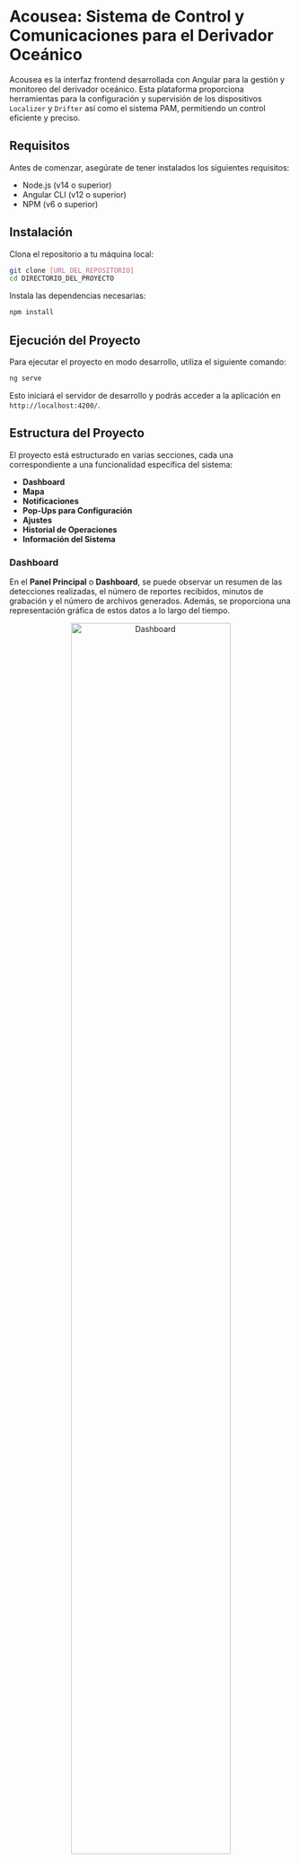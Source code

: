 # Acousea: Sistema de Control y Comunicaciones para el Derivador Oceánico

Acousea es la interfaz frontend desarrollada con Angular para la gestión y monitoreo del derivador oceánico. Esta plataforma proporciona herramientas para la configuración y supervisión de los dispositivos `Localizer` y `Drifter` así como el sistema PAM, permitiendo un control eficiente y preciso.

## Requisitos

Antes de comenzar, asegúrate de tener instalados los siguientes requisitos:

- Node.js (v14 o superior)
- Angular CLI (v12 o superior)
- NPM (v6 o superior)

## Instalación

Clona el repositorio a tu máquina local:
```bash
git clone [URL_DEL_REPOSITORIO]
cd DIRECTORIO_DEL_PROYECTO
```

Instala las dependencias necesarias:
```bash
npm install
```

## Ejecución del Proyecto

Para ejecutar el proyecto en modo desarrollo, utiliza el siguiente comando:
```bash
ng serve
```
Esto iniciará el servidor de desarrollo y podrás acceder a la aplicación en `http://localhost:4200/`.

## Estructura del Proyecto

El proyecto está estructurado en varias secciones, cada una correspondiente a una funcionalidad específica del sistema:

- **Dashboard**
- **Mapa**
- **Notificaciones**
- **Pop-Ups para Configuración**
- **Ajustes**
- **Historial de Operaciones**
- **Información del Sistema**

### Dashboard

En el **Panel Principal** o **Dashboard**, se puede observar un resumen de las detecciones realizadas, el número de reportes recibidos, minutos de grabación y el número de archivos generados. Además, se proporciona una representación gráfica de estos datos a lo largo del tiempo.
<div style="text-align: center;">
  <img src="public/readme-images/real-website-summary-site.png" alt="Dashboard" width="75%">
</div>


### Mapa

El apartado de **Mapa** muestra la última ubicación conocida tanto del dispositivo `Localizer` como del `Drifter`. Esta visualización es fundamental para tener una vista clara y precisa de la posición de ambos dispositivos.

<div style="text-align: center;">
  <img src="public/readme-images/real-website-updated-map-site.png" alt="Mapa" width="75%">
</div>

#### Notificaciones

La página web notifica aquellos eventos de interés mediante notificaciones que se muestran en la esquina superior derecha de la pantalla. Existen cuatro tipos de notificaciones:

- **Información (azul):** Proporciona información general o confirmaciones de acciones no críticas.
- **Éxito (verde):** Indica que una acción se ha completado correctamente.
- **Aviso (naranja):** Avisa al usuario de situaciones que requieren atención, pero que no son críticas.
- **Error (rojo):** Informa al usuario de errores o problemas que requieren una acción inmediata.

<div style="text-align: center;">
  <img src="public/readme-images/real-notifications.png" alt="Notificaciones" width="45%">
</div>

#### Pop-Ups para Configuración de los Dispositivos

La página de Mapa cuenta con **Pop-Ups** que permiten la configuración detallada de los dispositivos `Localizer` y `Drifter`. Estos pop-ups ofrecen opciones para la gestión del modo de operación y la activación o desactivación de la comunicación directa.

<div style="text-align: center;">
  <img src="public/readme-images/real-popup-localizer-1.png" alt="Pop-Ups Configuración" width="45%">
</div>

<div style="text-align: center;">
  <img src="public/readme-images/real-popup-localizer-2.png" alt="Pop-Ups Configuración 2" width="45%">
</div>

### Ajustes

#### Ajustes del Streaming

Esta sección permite modificar la configuración del módulo de streaming de datos acústicos de la API. Existen dos aspectos principales configurables: audio (WAV) y la Transformada Rápida de Fourier (FFT).

<div style="text-align: center;">
  <img src="public/readme-images/real-website-streaming-settings.png" alt="Ajustes del Streaming" width="75%">
</div>

#### Ajustes del Sistema PAM

Esta subsección permite modificar la configuración de recolección de datos del sistema PAM, incluyendo parámetros como la frecuencia de muestreo, la duración de los archivos y otros aspectos relevantes para la grabación y procesamiento de datos acústicos.

<div style="text-align: center;">
  <img src="public/readme-images/real-website-logging-settings.png" alt="Ajustes del Sistema PAM" width="75%">
</div>

#### Ajuste de los Períodos de Reporte (Drifter)

En la sección de **Configuración**, los usuarios pueden ajustar los períodos de reporte para los tres modos operativos del `Drifter`: **Launching**, **Working** y **Recovering**.

<div style="text-align: center;">
  <img src="public/readme-images/real-website-updated-control-system-settings.png" alt="Configuración de Períodos de Reporte" width="75%">
</div>

### Historial de Operaciones

La sección de **Historial** proporciona un registro de las operaciones realizadas, permitiendo llevar un seguimiento de los cambios solicitados y eventos que han ocurrido en el sistema a lo largo del tiempo.

<div style="text-align: center;">
  <img src="public/readme-images/real-website-message-history.png" alt="Historial de Operaciones" width="75%">
</div>

### Información del Sistema

El apartado de **Información del Sistema** proporciona una visión detallada del estado tanto del `Drifter` como del sistema PAM, permitiendo a los usuarios tomar decisiones informadas basadas en datos precisos y actualizados.

<div style="text-align: center;">
  <img src="public/readme-images/real-website-updated-system-information.png" alt="Información del Sistema" width="75%">
</div>

## Despliegue

Para construir la aplicación para producción, ejecuta:
```bash
ng build --prod
```
Esto generará los archivos necesarios en el directorio `dist/`.


## Contacto

Para cualquier duda o consulta, por favor contacta a [antonio.aparicio101@alu.ulpgc.es](mailto:antonio.aparicio101@alu.ulpgc.es).

